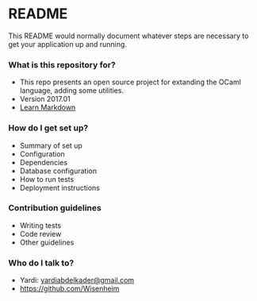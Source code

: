 # README #

This README would normally document whatever steps are necessary to get your application up and running.

### What is this repository for? ###

* This repo presents an open source project for extanding the OCaml language, adding some utilities.
* Version 2017.01
* [Learn Markdown](https://bitbucket.org/tutorials/markdowndemo)

### How do I get set up? ###

* Summary of set up
* Configuration
* Dependencies
* Database configuration
* How to run tests
* Deployment instructions

### Contribution guidelines ###

* Writing tests
* Code review
* Other guidelines

### Who do I talk to? ###

* Yardi: yardiabdelkader@gmail.com
* https://github.com/Wisenheim